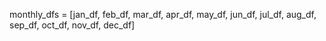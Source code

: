 monthly_dfs = [jan_df, feb_df, mar_df, apr_df, may_df, jun_df, jul_df, aug_df, sep_df, oct_df, nov_df, dec_df]
